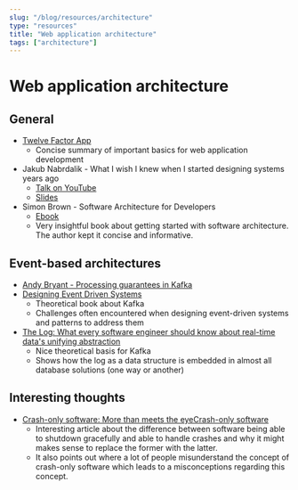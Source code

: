 ```yaml
---
slug: "/blog/resources/architecture"
type: "resources"
title: "Web application architecture"
tags: ["architecture"]
---
```


# Web application architecture

## General

- [Twelve Factor App](https://12factor.net/)
  - Concise summary of important basics for web application development
- Jakub Nabrdalik - What I wish I knew when I started designing systems years ago
  - [Talk on YouTube](https://www.youtube.com/watch?v=1HJJhGHC2A4&feature=youtu.be)
  - [Slides](https://jakubn.gitlab.io/wish-i-knew-architecture/#1)
- Simon Brown - Software Architecture for Developers
  - [Ebook](https://leanpub.com/software-architecture-for-developers)
  - Very insightful book about getting started with software architecture. The author kept it concise and informative.

## Event-based architectures

- [Andy Bryant - Processing guarantees in Kafka](https://medium.com/@andy.bryant/processing-guarantees-in-kafka-12dd2e30be0e)
- [Designing Event Driven Systems](http://www.benstopford.com/2018/04/27/book-designing-event-driven-systems/)
  - Theoretical book about Kafka
  - Challenges often encountered when designing event-driven systems and patterns to address them
- [The Log: What every software engineer should know about real-time data's unifying abstraction](https://engineering.linkedin.com/distributed-systems/log-what-every-software-engineer-should-know-about-real-time-datas-unifying)
  - Nice theoretical basis for Kafka
  - Shows how the log as a data structure is embedded in almost all database solutions (one way or another)

## Interesting thoughts

- [Crash-only software: More than meets the eyeCrash-only software](https://lwn.net/Articles/191059/)
  - Interesting article about the difference between software being able to shutdown gracefully and able to handle crashes and why it might makes sense to replace the former with the latter.
  - It also points out where a lot of people misunderstand the concept of crash-only software which leads to a misconceptions regarding this concept.
